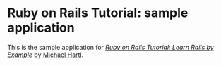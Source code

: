 # Ruby on Rails Tutorial: sample application 
 
This is the sample application for 
[*Ruby on Rails Tutorial: Learn Rails by 
Example*](http://railstutorial.org/) 
by [Michael Hartl](http://michaelhartl.com/).